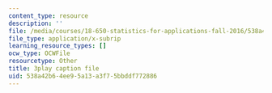 ```yaml
---
content_type: resource
description: ''
file: /media/courses/18-650-statistics-for-applications-fall-2016/538a42b64ee95a13a3f75bbddf772886_yP1S37BiEsQ.vtt
file_type: application/x-subrip
learning_resource_types: []
ocw_type: OCWFile
resourcetype: Other
title: 3play caption file
uid: 538a42b6-4ee9-5a13-a3f7-5bbddf772886
---
```

